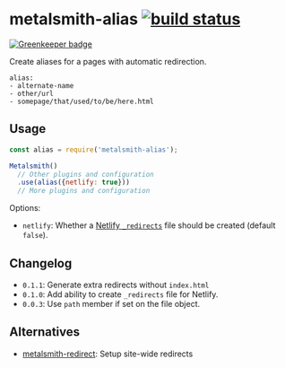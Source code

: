# metalsmith-alias [![build status](https://travis-ci.org/fortes/metalsmith-alias.svg?branch=master)](https://travis-ci.org/fortes/metalsmith-alias)

[![Greenkeeper badge](https://badges.greenkeeper.io/fortes/metalsmith-alias.svg)](https://greenkeeper.io/)

Create aliases for a pages with automatic redirection.

```
alias:
- alternate-name
- other/url
- somepage/that/used/to/be/here.html
```

## Usage

```js
const alias = require('metalsmith-alias');

Metalsmith()
  // Other plugins and configuration
  .use(alias({netlify: true}))
  // More plugins and configuration
```

Options:

* `netlify`: Whether a [Netlify `_redirects`](https://www.netlify.com/docs/redirects/) file should be created (default `false`).

## Changelog

* `0.1.1`: Generate extra redirects without `index.html`
* `0.1.0`: Add ability to create `_redirects` file for Netlify.
* `0.0.3`: Use `path` member if set on the file object.

## Alternatives

* [metalsmith-redirect](https://github.com/aymericbeaumet/metalsmith-redirect): Setup site-wide redirects
